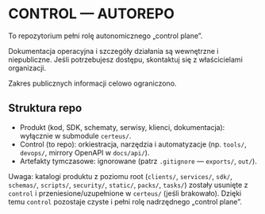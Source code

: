 # CONTROL — AUTOREPO

To repozytorium pełni rolę autonomicznego „control plane”.

Dokumentacja operacyjna i szczegóły działania są wewnętrzne i niepubliczne.
Jeśli potrzebujesz dostępu, skontaktuj się z właścicielami organizacji.

Zakres publicznych informacji celowo ograniczono.

## Struktura repo

- Produkt (kod, SDK, schematy, serwisy, klienci, dokumentacja): wyłącznie w submodule `certeus/`.
- Control (to repo): orkiestracja, narzędzia i automatyzacje (np. `tools/`, `devops/`, mirrory OpenAPI w `docs/api/`).
- Artefakty tymczasowe: ignorowane (patrz `.gitignore` — `exports/`, `out/`).

Uwaga: katalogi produktu z poziomu root (`clients/`, `services/`, `sdk/`, `schemas/`, `scripts/`, `security/`, `static/`, `packs/`, `tasks/`) zostały usunięte z `control` i przeniesione/uzupełnione w `certeus/` (jeśli brakowało). Dzięki temu `control` pozostaje czyste i pełni rolę nadrzędnego „control plane”.
